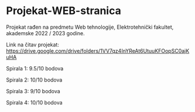 # Projekat-WEB-stranica
Projekat rađen na predmetu Web tehnologije, Elektrotehnički fakultet, akademske 2022 / 2023 godine.

Link na čitav projekat: https://drive.google.com/drive/folders/1VV7qz4InYReAt6UtuuKFOopSC0ajKuHA

Spirala 1: 9.5/10 bodova

Spirala 2: 10/10 bodova

Spirala 3: 9/10 bodova

Spirala 4: 10/10 bodova
